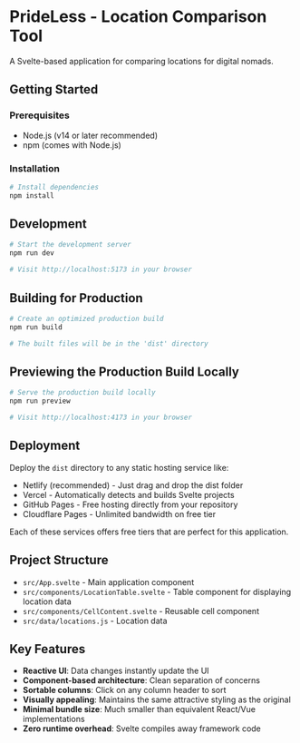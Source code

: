 # PrideLess - Location Comparison Tool

A Svelte-based application for comparing locations for digital nomads.

## Getting Started

### Prerequisites

- Node.js (v14 or later recommended)
- npm (comes with Node.js)

### Installation

```bash
# Install dependencies
npm install
```

## Development

```bash
# Start the development server
npm run dev

# Visit http://localhost:5173 in your browser
```

## Building for Production

```bash
# Create an optimized production build
npm run build

# The built files will be in the 'dist' directory
```

## Previewing the Production Build Locally

```bash
# Serve the production build locally
npm run preview

# Visit http://localhost:4173 in your browser
```

## Deployment

Deploy the `dist` directory to any static hosting service like:
- Netlify (recommended) - Just drag and drop the dist folder
- Vercel - Automatically detects and builds Svelte projects
- GitHub Pages - Free hosting directly from your repository
- Cloudflare Pages - Unlimited bandwidth on free tier

Each of these services offers free tiers that are perfect for this application.

## Project Structure

- `src/App.svelte` - Main application component
- `src/components/LocationTable.svelte` - Table component for displaying location data
- `src/components/CellContent.svelte` - Reusable cell component
- `src/data/locations.js` - Location data

## Key Features

- **Reactive UI**: Data changes instantly update the UI
- **Component-based architecture**: Clean separation of concerns
- **Sortable columns**: Click on any column header to sort
- **Visually appealing**: Maintains the same attractive styling as the original
- **Minimal bundle size**: Much smaller than equivalent React/Vue implementations
- **Zero runtime overhead**: Svelte compiles away framework code
